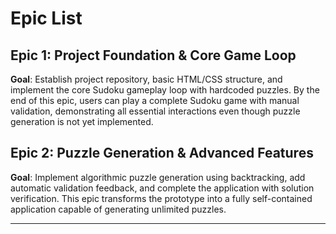 # Epic List

## Epic 1: Project Foundation & Core Game Loop

**Goal**: Establish project repository, basic HTML/CSS structure, and implement the core Sudoku gameplay loop with hardcoded puzzles. By the end of this epic, users can play a complete Sudoku game with manual validation, demonstrating all essential interactions even though puzzle generation is not yet implemented.

## Epic 2: Puzzle Generation & Advanced Features

**Goal**: Implement algorithmic puzzle generation using backtracking, add automatic validation feedback, and complete the application with solution verification. This epic transforms the prototype into a fully self-contained application capable of generating unlimited puzzles.

---
